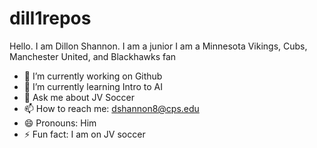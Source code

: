 # dill1repos

Hello. I am Dillon Shannon.
I am a junior
I am a Minnesota Vikings, Cubs, Manchester United, and Blackhawks fan

- 🔭 I’m currently working on Github
- 🌱 I’m currently learning Intro to AI
- 💬 Ask me about JV Soccer
- 📫 How to reach me: dshannon8@cps.edu
- 😄 Pronouns: Him
- ⚡ Fun fact: I am on JV soccer
